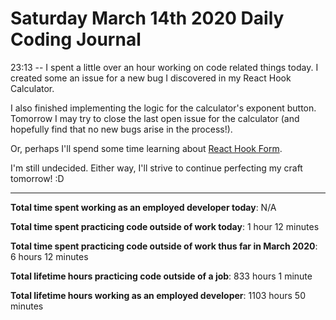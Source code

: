 # Saturday March 14th 2020 Daily Coding Journal

23:13 -- I spent a little over an hour working on code related things today. I created some an issue for a new bug I discovered in my React Hook Calculator.

I also finished implementing the logic for the calculator's exponent button. Tomorrow I may try to close the last open issue for the calculator (and hopefully find that no new bugs arise in the process!).

Or, perhaps I'll spend some time learning about [React Hook Form](https://react-hook-form.com/).

I'm still undecided. Either way, I'll strive to continue perfecting my craft tomorrow! :D
___
**Total time spent working as an employed developer today**: N/A

**Total time spent practicing code outside of work today**: 1 hour 12 minutes

**Total time spent practicing code outside of work thus far in March 2020**: 6 hours 12 minutes

**Total lifetime hours practicing code outside of a job**: 833 hours 1 minute

**Total lifetime hours working as an employed developer**: 1103 hours 50 minutes